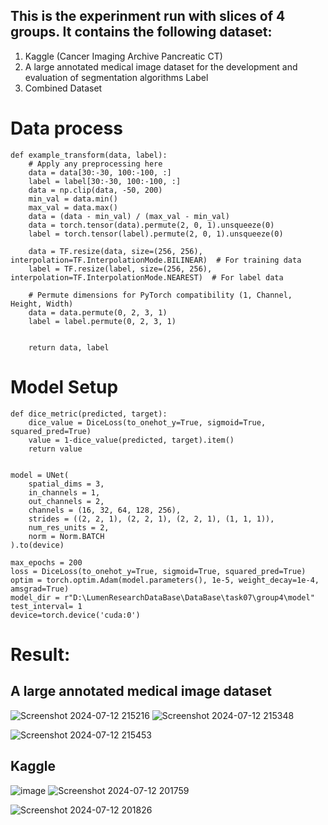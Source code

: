 ## This is the experinment run with slices of 4 groups. It contains the following dataset: 
1. Kaggle (Cancer Imaging Archive Pancreatic CT)
2. A large annotated medical image dataset for the development and evaluation of segmentation algorithms Label
3. Combined Dataset


# Data process

    def example_transform(data, label):
        # Apply any preprocessing here
        data = data[30:-30, 100:-100, :]
        label = label[30:-30, 100:-100, :]
        data = np.clip(data, -50, 200)
        min_val = data.min()
        max_val = data.max()
        data = (data - min_val) / (max_val - min_val)
        data = torch.tensor(data).permute(2, 0, 1).unsqueeze(0)
        label = torch.tensor(label).permute(2, 0, 1).unsqueeze(0)
        
        data = TF.resize(data, size=(256, 256), interpolation=TF.InterpolationMode.BILINEAR)  # For training data
        label = TF.resize(label, size=(256, 256), interpolation=TF.InterpolationMode.NEAREST)  # For label data
    
        # Permute dimensions for PyTorch compatibility (1, Channel, Height, Width)
        data = data.permute(0, 2, 3, 1)
        label = label.permute(0, 2, 3, 1)
        
        
        return data, label

# Model Setup

    def dice_metric(predicted, target):
        dice_value = DiceLoss(to_onehot_y=True, sigmoid=True, squared_pred=True)
        value = 1-dice_value(predicted, target).item()
        return value

        
    model = UNet(
        spatial_dims = 3,
        in_channels = 1,
        out_channels = 2,
        channels = (16, 32, 64, 128, 256),
        strides = ((2, 2, 1), (2, 2, 1), (2, 2, 1), (1, 1, 1)),
        num_res_units = 2,
        norm = Norm.BATCH
    ).to(device)

    max_epochs = 200
    loss = DiceLoss(to_onehot_y=True, sigmoid=True, squared_pred=True)
    optim = torch.optim.Adam(model.parameters(), 1e-5, weight_decay=1e-4, amsgrad=True)
    model_dir = r"D:\LumenResearchDataBase\DataBase\task07\group4\model"
    test_interval= 1
    device=torch.device('cuda:0')
    


# Result:
## A large annotated medical image dataset
![Screenshot 2024-07-12 215216](https://github.com/user-attachments/assets/45f02539-fb70-4719-be00-ccacee3c1d0c)
![Screenshot 2024-07-12 215348](https://github.com/user-attachments/assets/13b012ea-9c5d-4b56-85c7-f84145fdd8a5)

![Screenshot 2024-07-12 215453](https://github.com/user-attachments/assets/e569312d-6123-49d1-ad5f-78258046a73b)



## Kaggle
![image](https://github.com/user-attachments/assets/bb03301e-caf6-4385-8b0c-d49733f48b6b)
![Screenshot 2024-07-12 201759](https://github.com/user-attachments/assets/0546b682-ec13-49fe-b896-5733c0ecd261)

![Screenshot 2024-07-12 201826](https://github.com/user-attachments/assets/81853e73-51ee-45d2-927d-e4332cfd6993)









